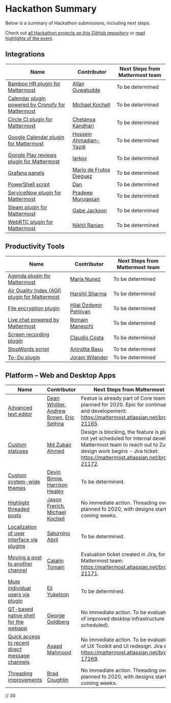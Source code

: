 # Hackathon Summary

Below is a summary of Hackathon submissions, including next steps.

Check out [all Hackathon projects on this GitHub repository](https://github.com/mattermost/mattermost-hackathon-nov2019/tree/master/hackathon-submissions) or [read highlights of the event](https://mattermost.com/blog/mattermost-hackathon-2019-highlights/).

## Integrations

| Name                                                                                                         | Contributor                                               | Next Steps from Mattermost team  |
| -------------------------------------------------------------------------------------------------------------| ----------------------------------------------------------| ---------------------------------|
| [Bamboo HR plugin for Mattermost](https://github.com/AGMETEOR/mattermost-plugin-bamboohr)                    | [Allan Guwatudde](https://github.com/AGMETEOR)            | To be determined                 |
| [Calendar plugin powered by Cronofy for Mattermost](https://github.com/mickmister/mattermost-plugin-cronofy) | [Michael Kochell](https://github.com/mickmister)          | To be determined                 |
| [Circle CI plugin for Mattermost](https://github.com/chetanyakan/mattermost-plugin-circleci)                 | [Chetanya Kandhari](https://github.com/chetanyakan)       | To be determined                 |
| [Google Calendar plugin for Mattermost](https://github.com/mattermost/mattermost-plugin-google-calendar)     | [Hossein Ahmadian-Yazdi](https://github.com/hahmadia)     | To be determined                 |
| [Google Play reviews plugin for Mattermost](https://github.com/larkox/HackatonNov2019)                       | [larkox](https://github.com/larkox/)                      | To be determined                 |
| [Grafana panels](https://github.com/ethervoid/mattermost-plugin-grafana)                                     | [Mario de Frutos Dieguez](https://github.com/ethervoid)   | To be determined                 |
| [PowerShell script](https://gitlab.com/darkestofdans/mattermostapipowershell)                                | [Dan](https://gitlab.com/darkestofdans)                   | To be determined                 |
| [ServiceNow plugin for Mattermost](https://github.com/pradeepmurugesan/mattermost-plugin-servicenow)         | [Pradeep Murugesan](https://github.com/pradeepmurugesan)  | To be determined                 |
| [Steam plugin for Mattermost](https://github.com/gabrieljackson/mattermost-plugin-steam)                     | [Gabe Jackson](https://github.com/gabrieljackson/)        | To be determined                 |
| [WebRTC plugin for Mattermost](https://github.com/niklabh/mattermost-plugin-webrtc-video)                    | [Nikhil Ranjan](https://github.com/niklabh)               | To be determined                 |

## Productivity Tools

| Name                                                                                                         | Contributor                                               | Next Steps from Mattermost team  |
| -------------------------------------------------------------------------------------------------------------| ----------------------------------------------------------| ---------------------------------|
| [Agenda plugin for Mattermost](https://github.com/marianunez/mattermost-plugin-agenda)                       | [Maria Nunez](https://github.com/marianunez)              | To be determined                 |
| [Air Quality Index (AQI) plugin for Mattermost](https://github.com/harshilsharma63/mattermost-plugin-aqi)    | [Harshil Sharma](https://github.com/harshilsharma63)      | To be determined                 |
| [File encryption plugin](https://github.com/HilalNazli/mattermost-file-encryption-plugin)                    | [Hilal Özdemir Pehlivan](https://github.com/HilalNazli)   | To be determined                 |
| [Live chat powered by Mattermost](https://gitlab.com/itk.fr/matternelle)                                     | [Romain Maneschi](https://github.com/manland)             | To be determined                 |
| [Screen recording plugin](https://github.com/streamer45/mattermost-plugin-screen)                            | [Claudio Costa](https://github.com/streamer45)            | To be determined                 |
| [StopWords script](https://github.com/AninditaBasu/mattermost-hackathon-stopWords)                           | [Anindita Basu](https://github.com/AninditaBasu)          | To be determined                 |
| [To-Do plugin](https://github.com/jwilander/mattermost-plugin-todo)                                          | [Joram Wilander](https://github.com/jwilander)            | To be determined                 |

## Platform – Web and Desktop Apps

| Name                                                                                                                                                                                 | Contributor                                                                                                                                   | Next Steps from Mattermost team                                                                                                                                                                                            |
| -------------------------------------------------------------------------------------------------------------------------------------------------------------------------------------| ----------------------------------------------------------------------------------------------------------------------------------------------| ---------------------------------------------------------------------------------------------------------------------------------------------------------------------------------------------------------------------------|
| [Advanced text editor](https://github.com/mattermost/mattermost-hackathon-nov2019/blob/master/hackathon-submissions/deanwhillier-andrew.brown-esethna_post-editor-tools.md)          | [Dean Whillier](https://github.com/deanwhillier), [Andrew Brown](https://github.com/andrewbrown00), [Eric Sethna](https://github.com/esethna) | Featue is already part of Core team priorities, planned for 2020. Epic for continued design and developement: https://mattermost.atlassian.net/browse/MM-21165.                                                            |
| [Custom statuses](https://github.com/mattermost/mattermost-hackathon-nov2019/blob/master/hackathon-submissions/m-zubairahmed-set-custom-status.md)                                   | [Md Zubair Ahmed](https://github.com/M-ZubairAhmed)                                                                                           | Design is blocking, the feature is planned but not yet scheduled for internal development. Mattermost team to reach out to Zubair when design work begins - Jira ticket: https://mattermost.atlassian.net/browse/MM-21172. |
| [Custom system-wide themes](https://github.com/mattermost/mattermost-hackathon-nov2019/blob/master/hackathon-submissions/devinbinnie-hmhealey-custom-system-themes.md)               | [Devin Binnie](https://github.com/devinbinnie), [Harrison Healey](https://github.com/hmhealey)                                                | To be determined.                                                                                                                                                                                                          |
| [Highlight threaded posts](https://github.com/mattermost/mattermost-hackathon-nov2019/blob/master/hackathon-submissions/jfrerich-mickmister-highlight-threads.md)                    | [Jason Frerich](https://github.com/jfrerich), [Michael Kochell](https://github.com/mickmister)                                                | No immediate action. Threading overhaul planned fo 2020, with designs starting in coming weeks.                                                                                                                            |
| [Localization of user interface via plugins](https://github.com/mattermost/mattermost-hackathon-nov2019/blob/master/hackathon-submissions/saturninoabril-extended-locales-plugin.md) | [Saturnino Abril](https://github.com/saturninoabril)                                                                                          | To be determined.                                                                                                                                                                                                          |
| [Moving a post to another channel](https://github.com/mattermost/mattermost-hackathon-nov2019/blob/master/hackathon-submissions/catalintomai-move-post-to-channel.md)                | [Catalin Tomain](http://catalintomai/)                                                                                                        | Evaluation ticket created in Jira, for the Mattermost team: https://mattermost.atlassian.net/browse/MM-21171.                                                                                                              |
| [Mute individual users via plugin](https://github.com/reflog/mattermost-plugin-silencer)                                                                                             | [Eli Yukelzon](https://github.com/reflog)                                                                                                     | To be determined.                                                                                                                                                                                                          |
| [QT-based native shell for the webapp](https://github.com/grundleborg/mattermost-qt)                                                                                                 | [George Goldberg](https://github.com/grundleborg)                                                                                             | No immediate action. To be evaluated as part of improved desktop infrastructure (not yet scheduled).                                                                                                                       |
| [Quick access to recent direct message channels](https://github.com/mattermost/mattermost-hackathon-nov2019/blob/master/hackathon-submissions/asaadmahmood-recent-conversations.md)  | [Asaad Mahmood](https://github.com/asaadmahmood)                                                                                              | No immediate action. To be evaluated as part of UX Toolkit and UI redesign. Jira epic: https://mattermost.atlassian.net/browse/MM-17269.                                                                                   |
| [Threading improvements](https://github.com/mattermost/mattermost-hackathon-nov2019/blob/master/hackathon-submissions/bradjcoughlin-click-to-reply-experimental)                     | [Brad Coughlin](https://github.com/bradjcoughlin)                                                                                             | No immediate action. Threading overhaul planned fo 2020, with designs starting in coming weeks.                                                                                                                            |

// 30
